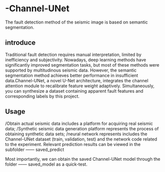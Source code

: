 # -Channel-UNet
The fault detection method of the seismic image is based on semantic segmentation.
## introduce
Traditional fault detection requires manual interpretation, limited by inefficiency and subjectivity. Nowadays, deep learning methods have significantly improved segmentation tasks, but most of these methods were supported by multitudinous seismic data. However, the semantic segmentation method achieves better performance in insufficient data.Channel-UNet, a novel U-Net architecture, integrates the channel attention module to recalibrate feature weight adaptively. Simultaneously, you can synthesize a dataset containing apparent fault features and corresponding labels by this project. 

## Usage
/Obtain actual seismic data includes a platform for acquiring real seismic data;
/Synthetic seismic data generation platform represents the process of obtaining synthetic data sets;
/neural network represents includes the Channel-UNet dataset (train, validation, test) and the network code related to the experiment. Relevant prediction results can be viewed in the subfolder —— saved_predict

Most importantly, we can obtain the saved Channel-UNet model through the folder —— saved_model as a quick-test.
